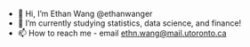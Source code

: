 - 👋 Hi, I’m Ethan Wang @ethanwanger
- 🌱 I’m currently studying statistics, data science, and finance!
- 📫 How to reach me - email ethn.wang@mail.utoronto.ca

<!---
ethanwanger/ethanwanger is a ✨ special ✨ repository because its `README.md` (this file) appears on your GitHub profile.
You can click the Preview link to take a look at your changes.
--->
